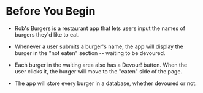 # Before You Begin

* Rob's Burgers is a restaurant app that lets users input the names of burgers they'd like to eat. 

* Whenever a user submits a burger's name, the app will display the burger in the "not eaten" section -- waiting to be devoured.

* Each burger in the waiting area also has a Devour! button. When the user clicks it, the burger will move to the "eaten" side of the page.

* The app will store every burger in a database, whether devoured or not.